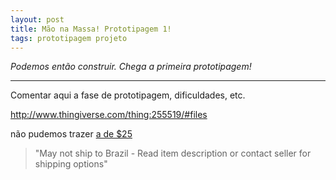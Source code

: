 ```yaml
---
layout: post
title: Mão na Massa! Prototipagem 1!
tags: prototipagem projeto
---
```


*Podemos então construir. Chega a primeira prototipagem!*

-----

Comentar aqui a fase de prototipagem, dificuldades, etc.

http://www.thingiverse.com/thing:255519/#files

não pudemos trazer [a de $25](http://www.ebay.com/bhp/8-channel-pipette)

> "May not ship to Brazil - Read item description or contact seller for shipping options"
